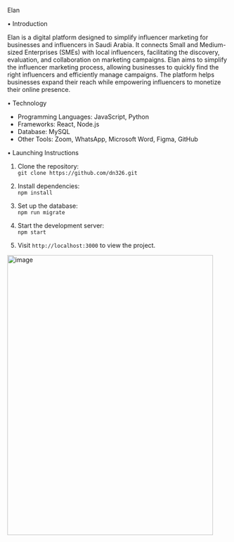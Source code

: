 Elan

•	Introduction

Elan is a digital platform designed to simplify influencer marketing for businesses and influencers in Saudi Arabia. It connects Small and Medium-sized Enterprises (SMEs) with local influencers, facilitating the discovery, evaluation, and collaboration on marketing campaigns. Elan aims to simplify the influencer marketing process, allowing businesses to quickly find the right influencers and efficiently manage campaigns. The platform helps businesses expand their reach while empowering influencers to monetize their online presence.

•	Technology

- Programming Languages: JavaScript, Python
- Frameworks: React, Node.js
- Database: MySQL
- Other Tools: Zoom, WhatsApp, Microsoft Word, Figma, GitHub

•	Launching Instructions

1. Clone the repository:  
   `git clone https://github.com/dn326.git`

2. Install dependencies:  
   `npm install`

3. Set up the database:  
   `npm run migrate`

4. Start the development server:  
   `npm start`

5. Visit `http://localhost:3000` to view the project.
<img width="468" height="638" alt="image" src="https://github.com/user-attachments/assets/deda16e6-9bd4-44e1-906d-1e2cc2fb11ff" />
